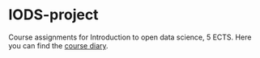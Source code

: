 # IODS-project
Course assignments for Introduction to open data science, 5 ECTS. Here you can find the [course diary](https://petrusk4.github.io/IODS-project/). 
